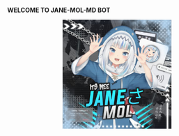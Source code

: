 **WELCOME TO JANE-MOL-MD BOT**

<div align="center">
  <p align="center">
<img src=./src/MD-MEDIA/jane.jpg sizealt="JPEG" width="250" height="250"/>
</p>
